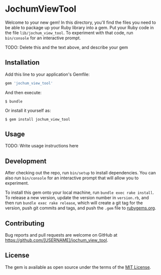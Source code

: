 # JochumViewTool

Welcome to your new gem! In this directory, you'll find the files you need to be able to package up your Ruby library into a gem. Put your Ruby code in the file `lib/jochum_view_tool`. To experiment with that code, run `bin/console` for an interactive prompt.

TODO: Delete this and the text above, and describe your gem

## Installation

Add this line to your application's Gemfile:

```ruby
gem 'jochum_view_tool'
```

And then execute:

    $ bundle

Or install it yourself as:

    $ gem install jochum_view_tool

## Usage

TODO: Write usage instructions here

## Development

After checking out the repo, run `bin/setup` to install dependencies. You can also run `bin/console` for an interactive prompt that will allow you to experiment.

To install this gem onto your local machine, run `bundle exec rake install`. To release a new version, update the version number in `version.rb`, and then run `bundle exec rake release`, which will create a git tag for the version, push git commits and tags, and push the `.gem` file to [rubygems.org](https://rubygems.org).

## Contributing

Bug reports and pull requests are welcome on GitHub at https://github.com/[USERNAME]/jochum_view_tool.

## License

The gem is available as open source under the terms of the [MIT License](https://opensource.org/licenses/MIT).
